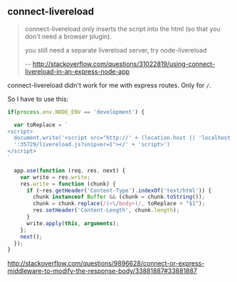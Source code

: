 ## connect-livereload

>connect-livereload only inserts the script into the html (so that you don't need a browser plugin).
>
>you still need a separate livereload server, try node-livereload 
>
>-- http://stackoverflow.com/questions/31022819/using-connect-livereload-in-an-express-node-app

connect-livereload didn't work for me with express routes. Only for `/`.

So I have to use this:

```javascript
if(process.env.NODE_ENV == 'development') {

  var toReplace = `
<script>
  document.write('<script src="http://' + (location.host || 'localhost').split(':')[0] +
  ':35729/livereload.js?snipver=1"></' + 'script>')
</script>
`

  app.use(function (req, res, next) {
    var write = res.write;
    res.write = function (chunk) {
      if (~res.getHeader('Content-Type').indexOf('text/html')) {
        chunk instanceof Buffer && (chunk = chunk.toString());
        chunk = chunk.replace(/(<\/body>)/, toReplace + "$1");
        res.setHeader('Content-Length', chunk.length);
      }
      write.apply(this, arguments);
    };
    next();
  });
}
```

http://stackoverflow.com/questions/9896628/connect-or-express-middleware-to-modify-the-response-body/33881887#33881887
